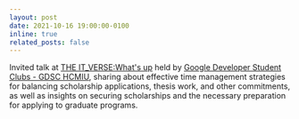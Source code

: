 ```yaml
---
layout: post
date: 2021-10-16 19:00:00-0100
inline: true
related_posts: false
---
```


Invited talk at [THE IT_VERSE:What's up](https://www.facebook.com/dsc.hcmiu/posts/pfbid027f5rjWqH4kCVpcqeTghAXFPjmAiTfBL45iGuc7WwzHv55LnF61Lf6ncP6dZCM9sLl) held by [Google Developer Student Clubs - GDSC HCMIU](https://gdg.community.dev/gdg-on-campus-vnu-hcm-international-university-ho-chi-minh-city-vietnam/), sharing about effective time management strategies for balancing scholarship applications, thesis work, and other commitments, as well as insights on securing scholarships and the necessary preparation for applying to graduate programs.